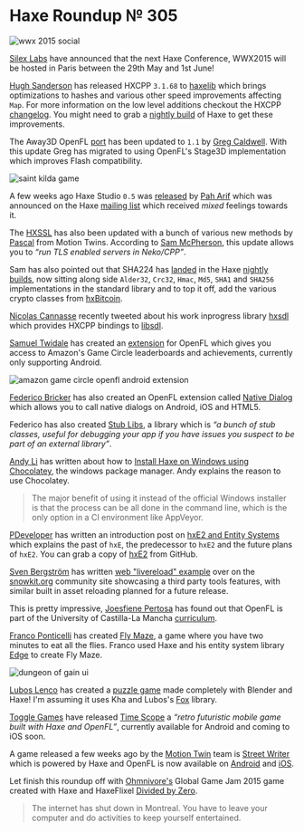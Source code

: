 [_template]: ../templates/roundup.html
[date]: / "2015-02-01 10:14:00"
[modified]: / "2015-02-01 17:40:00"
[published]: / "2015-02-01 17:40:00"
[“”]: a ""
# Haxe Roundup № 305

![wwx 2015 social](/img/305/wwx2015.png "WWX 2015 in Paris between 29th May and 1st June!")

[Silex Labs][tw1] have announced that the next Haxe Conference, WWX2015 will be hosted
in Paris between the 29th May and 1st June!

[Hugh Sanderson][tw2] has released HXCPP `3.1.68` to [haxelib][l1] which brings
optimizations to hashes and various other speed improvements affecting `Map`.
For more information on the low level additions checkout the HXCPP [changelog][l2].
You might need to grab a [nightly build][l8] of Haxe to get these improvements.

The Away3D OpenFL [port][l3] has been updated to `1.1` by [Greg Caldwell][tw3]. With 
this update Greg has migrated to using OpenFL's Stage3D implementation which 
improves Flash compatibility.

![saint kilda game](/img/305/saint.png "HaxeFlixel game Saint Kilda by @tpkth")

A few weeks ago Haxe Studio `0.5` was [released][l5] by [Pah Arif][gh1] which was
announced on the Haxe [mailing list][l4] which received _mixed_ feelings towards it.

The [HXSSL][l6] has also been updated with a bunch of various new methods by
[Pascal][tw4] from Motion Twins. According to [Sam McPherson][tw5], this update
allows you to _“run TLS enabled servers in Neko/CPP”_.

Sam has also pointed out that SHA224 has [landed][l7] in the Haxe [nightly builds][l8],
now sitting along side `Alder32`, `Crc32`, `Hmac`, `Md5`, `SHA1` and `SHA256` 
implementations in the standard library and to top it off, add the various crypto 
classes from [hxBitcoin][l9].

[Nicolas Cannasse][tw10] recently tweeted about his work inprogress library
[hxsdl][l15] which provides HXCPP bindings to [libsdl][l16].

[Samuel Twidale][tw6] has created an [extension][l10] for OpenFL which gives you 
access to Amazon's Game Circle leaderboards and achievements, currently only 
supporting Android.

![amazon game circle openfl android extension](/img/305/gamecircle.png "@Sam_Twidale Amazon GameCircle Leaderboards in Werewolf Tycoon")

[Federico Bricker][tw7] has also created an OpenFL extension called [Native 
Dialog][l11] which allows you to call native dialogs on Android, iOS and HTML5.

Federico has also created [Stub Libs][l12], a library which is _“a bunch of 
stub classes, useful for debugging your app if you have issues you suspect to 
be part of an external library”_.

[Andy Li][tw8] has written about how to [Install Haxe on Windows using 
Chocolatey][l13], the windows package manager. Andy explains the reason to use
Chocolatey.

> The major benefit of using it instead of the official Windows 
installer is that the process can be all done in the command line, which is the 
only option in a CI environment like AppVeyor.

[PDeveloper][tw9] has written an introduction post on [hxE2 and Entity Systems][l14]
which explains the past of `hxE`, the predecessor to `hxE2` and the future plans of
`hxE2`. You can grab a copy of [hxE2][l14] from GitHub.

[Sven Bergström][tw11] has written [web "livereload" example][l17] over on the
[snowkit.org][l18] community site showcasing a third party tools features, with
similar built in asset reloading planned for a future release.

This is pretty impressive, [Joesfiene Pertosa][tw14] has found out that OpenFL
is part of the University of Castilla-La Mancha [curriculum][l20].

[Franco Ponticelli][tw12] has created [Fly Maze][l21], a game where you 
have two minutes to eat all the flies. Franco used Haxe and his entity
system library [Edge][l22] to create Fly Maze.

![dungeon of gain ui](/img/305/gain.jpg "New UI of Dungeon of Gain by @Defroids using HaxeFlixel")

[Lubos Lenco][tw13] has created a [puzzle game][l23] made completely with 
Blender and Haxe! I'm assuming it uses Kha and Lubos's [Fox][l24] library.

[Toggle Games][l25] have released [Time Scope][l26] a _“retro futuristic mobile
game built with Haxe and OpenFL”_, currently available for Android and coming to
iOS soon.

A game released a few weeks ago by the [Motion Twin][l27] team is [Street Writer][l28]
which is powered by Haxe and OpenFL is now available on [Android][l29] and [iOS][l30].

Let finish this roundup off with [Ohmnivore's][tw13] Global Game Jam 2015 game created
with Haxe and HaxeFlixel [Divided by Zero][l31].

> The internet has shut down in Montreal. You have to leave your computer and do 
activities to keep yourself entertained.

[gh1]: https://github.com/misterpah "@misterpah"

[tw14]: https://twitter.com/Fiene_P "@Fiene_P"
[tw13]: https://twitter.com/4_AM_Games "@4_AM_Games"
[tw12]: https://twitter.com/fponticelli "@fponticelli"
[tw11]: https://twitter.com/___discovery "@___discovery"
[tw10]: https://twitter.com/ncannasse "@ncannasse"
[tw9]: https://twitter.com/PSvils "@PSvils"
[tw8]: https://twitter.com/andy_li "@andy_li"
[tw7]: https://twitter.com/fbricker "@fbricker"
[tw6]: https://twitter.com/Sam_Twidale "@Sam_Twidale"
[tw5]: https://twitter.com/sgmacpherson "@sgmacpherson"
[tw4]: https://twitter.com/mt_pperidont "@mt_pperidont"
[tw3]: https://twitter.com/Greg209 "@Greg209"
[tw2]: https://twitter.com/GameHaxe "@GameHaxe"
[tw1]: https://twitter.com/silexlabs "@silexlabs"

[l31]: http://globalgamejam.org/2015/games/divided-zero "Divided by Zero Global Game Jam 2015 Game"
[l30]: https://itunes.apple.com/us/app/street-writer-word-game/id914478841?mt=8 "Street Writer on iOS"
[l29]: https://play.google.com/store/apps/details?id=com.motiontwin.streetwriter "Street Writer on Android"
[l28]: http://street-writer.com/en/home "Street Writer - A free cross word game that breaks all the rules"
[l27]: http://motion-twin.com/ "Motion Twin"
[l26]: http://tg.typhex.com/timescope/ "Toggle Games Time Scope Game"
[l25]: http://tg.typhex.com "Toggle Games"
[l24]: https://github.com/luboslenco/fox "Haxe and Blender game framework on GitHub"
[l23]: https://7d44a6108da287fd3ba77fabbcffe661c4c017e2.googledrive.com/host/0B22ElR_OUmfdMFBMeTZ4eEdxUzg/index.html "Blender and Haxe Puzzel Game"
[l22]: https://github.com/fponticelli/edge "Edge Entity System on GitHub"
[l21]: http://flymaze.ponticelli.me "Fly Maze"
[l20]: https://twitter.com/Fiene_P/status/561137222674841601 "OpenFL part of a university curriculum!"
[l19]: http://underscorediscovery.github.io/flow/ "Flow Build Tool for Haxe"
[l18]: http://snowkit.org "Snowkit.org"
[l17]: http://snowkit.org/2015/01/26/web-livereload-example/ "Web LiveReload Example on Snowkit.org"
[l16]: https://www.libsdl.org "Simple DirectMedia Library"
[l15]: https://github.com/ncannasse/hxsdl "HxSDL on GitHub"
[l14]: https://github.com/PDeveloper/hxE2 "hxE2 on GitHub"
[l13]: http://blog.onthewings.net/2015/01/28/installing-haxe-on-windows-using-chocolatey/ "Installing Haxe on Windows Using Chocolatey"
[l12]: https://github.com/fbricker/stub-libs "Stub Libs on GitHub"
[l11]: https://github.com/fbricker/openfl-nativedialog "OpenFL Extension Native Dialog on GitHub"
[l10]: https://github.com/Tw1ddle/samcodes-gamecircle "Haxe Game Circle OpenFL extension on GitHub"
[l9]: https://github.com/cbatson/hxBitcoin/tree/master/com/fundoware/engine/crypto "HxBitcoin Crypto Classes on GitHub"
[l8]: http://builds.haxe.org "Nightly Builds of Haxe"
[l7]: https://github.com/HaxeFoundation/haxe/pull/3810/files "SHA224 added to Haxe"
[l6]: https://github.com/tong/hxssl/ "HXSSL on GitHub"
[l5]: https://github.com/misterpah/Haxe-Studio/wiki/How-to-install-Haxe-Studio "How to install Haxe Studio"
[l4]: https://groups.google.com/d/msg/haxelang/78t727fG29A/0M46JKwdECwJ "Haxe Studio 0.5 Released"
[l3]: https://github.com/away3d/away3d-core-openfl "Away3D OpenFL Port on GitHub"
[l2]: https://github.com/HaxeFoundation/hxcpp/blob/2bd0f967e0ec4733d762cf380fb1909b1436df86/Changes.md "HXCPP Changelog on GitHub"
[l1]: http://lib.haxe.org/p/hxcpp "HXCPP on lib.haxe.org"